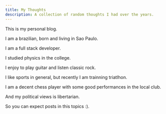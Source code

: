 ```yaml
---
title: My Thoughts
description: A collection of random thoughts I had over the years.
---
```


This is my personal blog.

I am a brazilian, born and living in Sao Paulo.

I am a full stack developer.

I studied physics in the college.

I enjoy to play guitar and listen classic rock.

I like sports in general, but recently I am trainning triatlhon.

I am a decent chess player with some good performances in the local club.

And my political views is libertarian.

So you can expect posts in this topics :).
